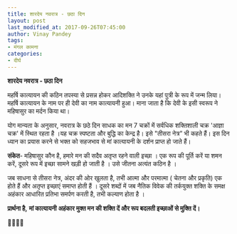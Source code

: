 ```yaml
---
title: शारदेय नवरात्र - छठा दिन
layout: post
last_modified_at: 2017-09-26T07:45:00
author: Vinay Pandey
tags:
- मंगल कामना
categories:
- दीर्घ
---
```

**शारदेय नवरात्र - छठा दिन**

महर्षि कात्यायन की कठिन तपस्या से प्रसन्न होकर आदिशक्ति ने उनके यहां पुत्री के रूप में जन्म लिया। महर्षि कात्यायन के नाम पर ही देवी का नाम कात्यायनी हुआ। माना जाता है कि देवी के इसी स्वरूप ने महिषासुर का मर्दन किया था। 

योग मान्यता के अनुसार, नवरात्र के छठे दिन साधक का मन 7 चक्रों में सर्वधिक शक्तिशाली चक्र 'आज्ञा चक्र' में स्थित रहता है ।यह चक्र स्पष्टता और बुद्धि का केन्द्र है। इसे "तीसरा नेत्र” भी कहते हैं। इस दिन ध्यान का प्रयास करने से भक्त को सहजभाव से मां कात्यायनी के दर्शन प्राप्त हो जाते हैं।

**संकेत**- महिषासुर कौन है, हमारे मन की सदैव अतृप्त रहने वाली इच्छा । एक रूप की पूर्ति करें या शमन करें, दूसरे रूप में इच्छा सामने खड़ी हो जाती है । उसे जीतना अत्यंत कठिन है । 

जब साधना से तीसरा नेत्र, अंदर की ओर खुलता है, तभी आत्मा और परमात्मा ( चेतना और प्रकृति) एक होते हैं और अतृप्त इच्छाएं समाप्त होती हैं । 
दूसरे शब्दों में जब नैतिक विवेक की तर्कयुक्त शक्ति के समक्ष अहंकार आधारित प्रतिभा समर्पण करती है, तभी कल्याण होता है ।

**प्रार्थना है,**
**मां कात्यायनी**
**अहंकार मुक्त मन की शक्ति दें और रूप बदलती इच्छाओं से मुक्ति दें।**

🙏🌷🌷🙏


